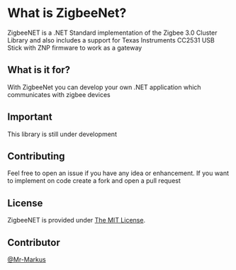# What is ZigbeeNet?

ZigbeeNET is a .NET Standard implementation of the Zigbee 3.0 Cluster Library and also includes a support for Texas Instruments CC2531 USB Stick with ZNP firmware to work as a gateway

## What is it for?

With ZigbeeNet you can develop your own .NET application which communicates with zigbee devices

## Important

This library is still under development

## Contributing

Feel free to open an issue if you have any idea or enhancement. If you want to implement on code create a fork and open a pull request

## License
ZigbeeNET is provided under [The MIT License](https://github.com/Mr-Markus/ZigbeeNet/blob/master/LICENSE).

## Contributor

 [@Mr-Markus](https://github.com/Mr-Markus)

